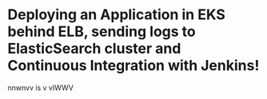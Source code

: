 # Deploying an Application in EKS behind ELB, sending logs to ElasticSearch cluster and Continuous Integration with Jenkins!
nnwnvv is  v vIWWV
